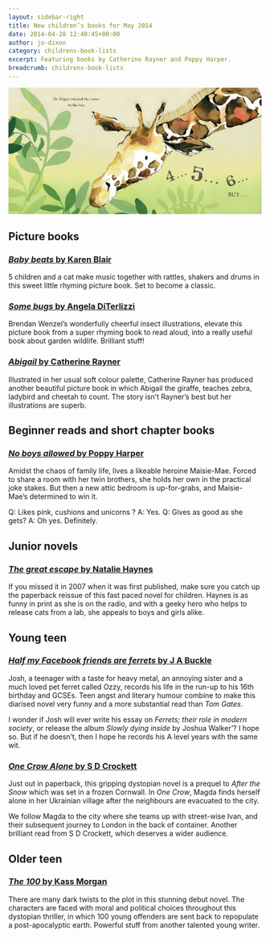 ```yaml
---
layout: sidebar-right
title: New children’s books for May 2014
date: 2014-04-28 12:40:45+00:00
author: jo-dixon
category: childrens-book-lists
excerpt: Featuring books by Catherine Rayner and Poppy Harper.
breadcrumb: childrens-book-lists
---
```

![Abigail by Catherine Rayner](/images/featured/featured-abigail.jpg)

## Picture books

### [<cite>Baby beats</cite> by Karen Blair](http://suffolk.spydus.co.uk/cgi-bin/spydus.exe/ENQ/OPAC/BIBENQ/32359560?QRY=CTIBIB%3C%20IRN(33163574)&QRYTEXT=Baby%20beats)

5 children and a cat make music together with rattles, shakers and drums in this sweet little rhyming picture book. Set to become a classic.

### [<cite>Some bugs</cite> by Angela DiTerlizzi](http://suffolk.spydus.co.uk/cgi-bin/spydus.exe/ENQ/OPAC/BIBENQ/32360240?QRY=CTIBIB%3C%20IRN(33733886)&QRYTEXT=Some%20bugs)

Brendan Wenzel’s wonderfully cheerful insect illustrations, elevate this picture book from a super rhyming book to read aloud, into a really useful book about garden wildlife. Brilliant stuff!

### [<cite>Abigail</cite> by Catherine Rayner](http://suffolk.spydus.co.uk/cgi-bin/spydus.exe/ENQ/OPAC/BIBENQ/32361963?QRY=CTIBIB%3C%20IRN(584870)&QRYTEXT=Abigail)

Illustrated in her usual soft colour palette, Catherine Rayner has produced another beautiful picture book in which Abigail the giraffe, teaches zebra, ladybird and cheetah to count. The story isn’t Rayner’s best but her illustrations are superb.

## Beginner reads and short chapter books

### [<cite>No boys allowed</cite> by Poppy Harper](http://suffolk.spydus.co.uk/cgi-bin/spydus.exe/ENQ/OPAC/BIBENQ/32362763?QRY=CTIBIB%3C%20IRN(38864250)&QRYTEXT=No%20boys%20allowed!)

Amidst the chaos of family life, lives a likeable heroine Maisie-Mae. Forced to share a room with her twin brothers, she holds her own in the practical joke stakes. But then a new attic bedroom is up-for-grabs, and Maisie-Mae’s determined to win it.

Q: Likes pink, cushions and unicorns ? A: Yes. Q: Gives as good as she gets? A: Oh yes. Definitely.

## Junior novels

### [<cite>The great escape</cite> by Natalie Haynes](http://suffolk.spydus.co.uk/cgi-bin/spydus.exe/ENQ/OPAC/BIBENQ/32365255?QRY=CTIBIB%3C%20IRN(170528)&QRYTEXT=The%20great%20escape)

If you missed it in 2007 when it was first published, make sure you catch up the paperback reissue of this fast paced novel for children. Haynes is as funny in print as she is on the radio, and with a geeky hero who helps to release cats from a lab, she appeals to boys and girls alike.

## Young teen

### [<cite>Half my Facebook friends are ferrets</cite> by J A Buckle](http://suffolk.spydus.co.uk/cgi-bin/spydus.exe/ENQ/OPAC/BIBENQ/32374604?QRY=CTIBIB%3C%20IRN(33425705)&QRYTEXT=Half%20my%20Facebook%20friends%20are%20ferrets)

Josh, a teenager with a taste for heavy metal, an annoying sister and a much loved pet ferret called Ozzy, records his life in the run-up to his 16th birthday and GCSEs. Teen angst and literary humour combine to make this diarised novel very funny and a more substantial read than <cite>Tom Gates</cite>.

I wonder if Josh will ever write his essay on <cite>Ferrets; their role in modern society</cite>, or release the album <cite>Slowly dying inside</cite> by Joshua Walker’? I hope so. But if he doesn’t, then I hope he records his A level years with the same wit.

### [<cite>One Crow Alone</cite> by S D Crockett](http://suffolk.spydus.co.uk/cgi-bin/spydus.exe/ENQ/OPAC/BIBENQ/32379510?QRY=CTIBIB%3C%20IRN(17402336)&QRYTEXT=One%20crow%20alone)

Just out in paperback, this gripping dystopian novel is a prequel to <cite>After the Snow</cite> which was set in a frozen Cornwall. In <cite>One Crow</cite>, Magda finds herself alone in her Ukrainian village after the neighbours are evacuated to the city.

We follow Magda to the city where she teams up with street-wise Ivan, and their subsequent journey to London in the back of container. Another brilliant read from S D Crockett, which deserves a wider audience.

## Older teen

### [<cite>The 100</cite> by Kass Morgan](http://suffolk.spydus.co.uk/cgi-bin/spydus.exe/ENQ/OPAC/BIBENQ/32380816?QRY=CTIBIB%3C%20IRN(24792312)&QRYTEXT=The%20100)

There are many dark twists to the plot in this stunning debut novel. The characters are faced with moral and political choices throughout this dystopian thriller, in which 100 young offenders are sent back to repopulate a post-apocalyptic earth. Powerful stuff from another talented young writer.
